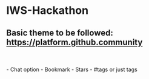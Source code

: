 # IWS-Hackathon
## Basic theme to be followed: https://platform.github.community
<br>
<br>
- Chat option
- Bookmark
- Stars
- #tags or just tags

